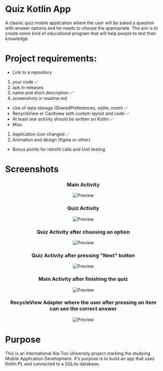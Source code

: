 # Quiz Kotlin App
A classic quiz mobile application where the user will be asked a question with answer options and he needs to choose the appropriate. The aim is to create some kind of educational program that will help people to test their knowledge. 

# Project requirements:
* Link to a repository 
1) your code :white_check_mark:
2) apk in releases 
3) name and short description :white_check_mark:
4) screenshots in readme.md 
* Use of data storage (SharedPreferences, sqlite, room) :white_check_mark:
* RecycleView or Cardview with custom layout and code :white_check_mark:
* At least one activity should be written on Kotlin :white_check_mark:
* Misc  
1) Application icon changed :white_check_mark:
2) Animation and design (figma or other)
* Bonus points for retrofit calls and Unit testing 

# Screenshots

<h3 align="center"><strong>Main Activity</strong></h3>
<p align="center">
  <img src="https://i.ibb.co/9VnhNDX/quiz-app-1.png" alt="Preview"/>
</p>

<h3 align="center"><strong>Quiz Activity</strong></h3>
<p align="center">
  <img src="https://i.ibb.co/3NnjyKX/quiz-app-2.png" alt="Preview"/>
</p>

<h3 align="center"><strong>Quiz Activity after choosing an option</strong></h3>
<p align="center">
  <img src="https://i.ibb.co/VQCDsMh/quiz-app-3.png" alt="Preview"/>
</p>

<h3 align="center"><strong>Quiz Activity after pressing "Next" button</strong></h3>
<p align="center">
  <img src="https://i.ibb.co/DYVmNp0/quiz-app-4.png" alt="Preview"/>
</p>

<h3 align="center"><strong>Main Activity after finishing the quiz</strong></h3>
<p align="center">
  <img src="https://i.ibb.co/9WBxjyk/quiz-app-5.png" alt="Preview"/>
</p>

<h3 align="center"><strong>RecycleView Adapter where the user after pressing on item can see the correct answer</strong></h3>
<p align="center">
  <img src="https://i.ibb.co/z7h1Mym/quiz-app-6.png" alt="Preview"/>
</p>

# Purpose

This is an International Ala-Too University project marking the studying Mobile Application Development. It's purpose is to build an app that uses Kotlin PL and connected to a SQLite database.

